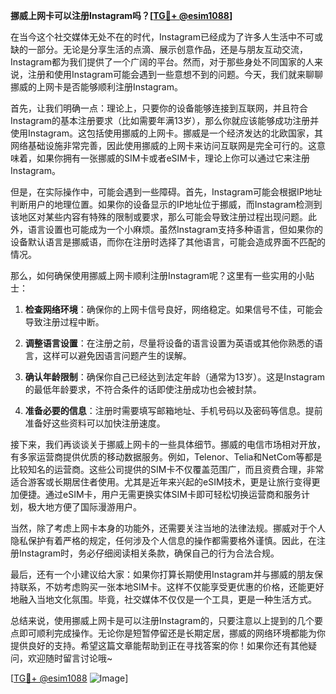 **挪威上网卡可以注册Instagram吗？[[TG💪+ @esim1088](https://t.me/s/esim1088)]**

在当今这个社交媒体无处不在的时代，Instagram已经成为了许多人生活中不可或缺的一部分。无论是分享生活的点滴、展示创意作品，还是与朋友互动交流，Instagram都为我们提供了一个广阔的平台。然而，对于那些身处不同国家的人来说，注册和使用Instagram可能会遇到一些意想不到的问题。今天，我们就来聊聊挪威的上网卡是否能够顺利注册Instagram。

首先，让我们明确一点：理论上，只要你的设备能够连接到互联网，并且符合Instagram的基本注册要求（比如需要年满13岁），那么你就应该能够成功注册并使用Instagram。这包括使用挪威的上网卡。挪威是一个经济发达的北欧国家，其网络基础设施非常完善，因此使用挪威的上网卡来访问互联网是完全可行的。这意味着，如果你拥有一张挪威的SIM卡或者eSIM卡，理论上你可以通过它来注册Instagram。

但是，在实际操作中，可能会遇到一些障碍。首先，Instagram可能会根据IP地址判断用户的地理位置。如果你的设备显示的IP地址位于挪威，而Instagram检测到该地区对某些内容有特殊的限制或要求，那么可能会导致注册过程出现问题。此外，语言设置也可能成为一个小麻烦。虽然Instagram支持多种语言，但如果你的设备默认语言是挪威语，而你在注册时选择了其他语言，可能会造成界面不匹配的情况。

那么，如何确保使用挪威上网卡顺利注册Instagram呢？这里有一些实用的小贴士：

1. **检查网络环境**：确保你的上网卡信号良好，网络稳定。如果信号不佳，可能会导致注册过程中断。
   
2. **调整语言设置**：在注册之前，尽量将设备的语言设置为英语或其他你熟悉的语言，这样可以避免因语言问题产生的误解。

3. **确认年龄限制**：确保你自己已经达到法定年龄（通常为13岁）。这是Instagram的最低年龄要求，不符合条件的话即使注册成功也会被封禁。

4. **准备必要的信息**：注册时需要填写邮箱地址、手机号码以及密码等信息。提前准备好这些资料可以加快注册速度。

接下来，我们再谈谈关于挪威上网卡的一些具体细节。挪威的电信市场相对开放，有多家运营商提供优质的移动数据服务。例如，Telenor、Telia和NetCom等都是比较知名的运营商。这些公司提供的SIM卡不仅覆盖范围广，而且资费合理，非常适合游客或长期居住者使用。尤其是近年来兴起的eSIM技术，更是让旅行变得更加便捷。通过eSIM卡，用户无需更换实体SIM卡即可轻松切换运营商和服务计划，极大地方便了国际漫游用户。

当然，除了考虑上网卡本身的功能外，还需要关注当地的法律法规。挪威对于个人隐私保护有着严格的规定，任何涉及个人信息的操作都需要格外谨慎。因此，在注册Instagram时，务必仔细阅读相关条款，确保自己的行为合法合规。

最后，还有一个小建议给大家：如果你打算长期使用Instagram并与挪威的朋友保持联系，不妨考虑购买一张本地SIM卡。这样不仅能享受更优惠的价格，还能更好地融入当地文化氛围。毕竟，社交媒体不仅仅是一个工具，更是一种生活方式。

总结来说，使用挪威上网卡是可以注册Instagram的，只要注意以上提到的几个要点即可顺利完成操作。无论你是短暂停留还是长期定居，挪威的网络环境都能为你提供良好的支持。希望这篇文章能帮助到正在寻找答案的你！如果你还有其他疑问，欢迎随时留言讨论哦~

[[TG💪+ @esim1088](https://t.me/s/esim1088) ![Image](https://i.postimg.cc/4NQfJmqS/Snipaste-2025-05-13-00-14-12.png)]